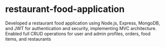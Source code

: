 # restaurant-food-application

Developed a restaurant food application using Node.js, Express, MongoDB, and JWT for authentication and security, implementing MVC architecture. Enabled full CRUD operations for user and admin profiles, orders, food items, and restaurants
